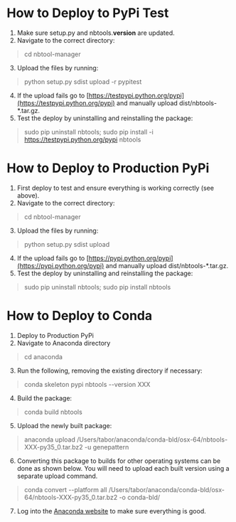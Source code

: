 # How to Deploy to PyPi Test

1. Make sure setup.py and nbtools.__version__ are updated.
2. Navigate to the correct directory:
> cd nbtool-manager
3. Upload the files by running:
> python setup.py sdist upload -r pypitest
4. If the upload fails go to [https://testpypi.python.org/pypi](https://testpypi.python.org/pypi) and manually upload dist/nbtools-*.tar.gz.
5. Test the deploy by uninstalling and reinstalling the package: 
> sudo pip uninstall nbtools;
> sudo pip install -i https://testpypi.python.org/pypi nbtools

# How to Deploy to Production PyPi

1. First deploy to test and ensure everything is working correctly (see above).
2. Navigate to the correct directory:
> cd nbtool-manager
3. Upload the files by running:
> python setup.py sdist upload
4. If the upload fails go to [https://pypi.python.org/pypi](https://pypi.python.org/pypi) and manually upload dist/nbtools-*.tar.gz.
5. Test the deploy by uninstalling and reinstalling the package: 
> sudo pip uninstall nbtools;
> sudo pip install nbtools

# How to Deploy to Conda

1. Deploy to Production PyPi
2. Navigate to Anaconda directory
> cd anaconda
3. Run the following, removing the existing directory if necessary:
> conda skeleton pypi nbtools --version XXX
4. Build the package:
> conda build nbtools
5. Upload the newly built package:
> anaconda upload /Users/tabor/anaconda/conda-bld/osx-64/nbtools-XXX-py35_0.tar.bz2 -u genepattern
6. Converting this package to builds for other operating systems can be done as shown below. You will need to upload each 
built version using a separate upload command.
> conda convert --platform all /Users/tabor/anaconda/conda-bld/osx-64/nbtools-XXX-py35_0.tar.bz2 -o conda-bld/
7. Log into the [Anaconda website](https://anaconda.org/) to make sure everything is good.